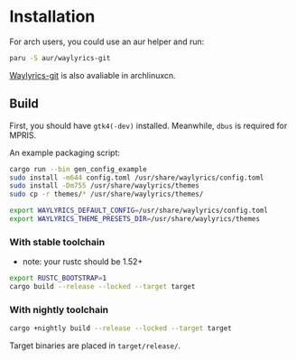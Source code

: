 # Installation

For arch users, you could use an aur helper and run:

```bash
paru -S aur/waylyrics-git
```

[Waylyrics-git](https://github.com/archlinuxcn/repo/tree/master/archlinuxcn/waylyrics-git) is also avaliable in archlinuxcn.

## Build

First, you should have `gtk4(-dev)` installed. Meanwhile, `dbus` is required for MPRIS.

An example packaging script:

```bash
cargo run --bin gen_config_example
sudo install -m644 config.toml /usr/share/waylyrics/config.toml
sudo install -Dm755 /usr/share/waylyrics/themes
sudo cp -r themes/* /usr/share/waylyrics/themes/
```

```bash
export WAYLYRICS_DEFAULT_CONFIG=/usr/share/waylyrics/config.toml
export WAYLYRICS_THEME_PRESETS_DIR=/usr/share/waylyrics/themes
```

### With stable toolchain

* note: your rustc should be 1.52+

```bash
export RUSTC_BOOTSTRAP=1
cargo build --release --locked --target target
```

### With nightly toolchain

```bash
cargo +nightly build --release --locked --target target
```

Target binaries are placed in `target/release/`.
